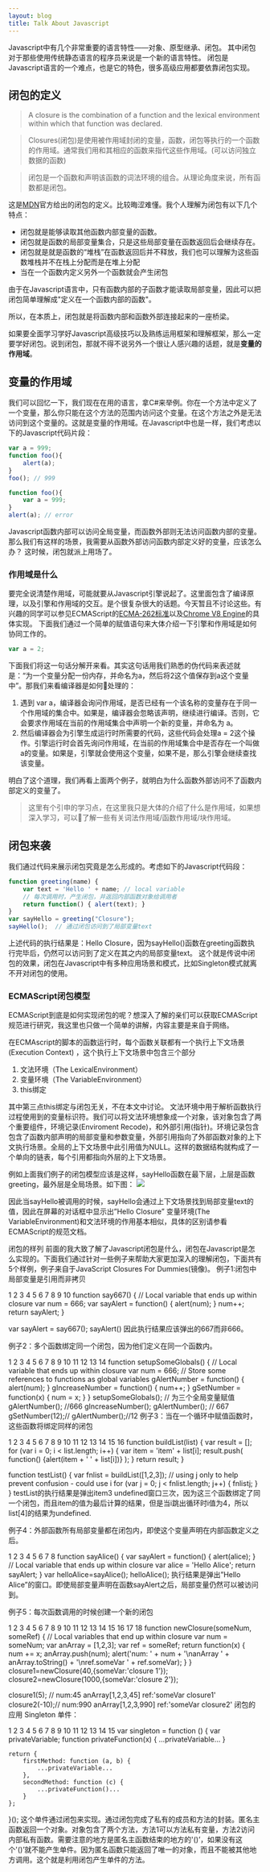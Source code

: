 ```yaml
---
layout: blog
title: Talk About Javascript 
---
```

Javascript中有几个非常重要的语言特性——对象、原型继承、闭包。
其中闭包对于那些使用传统静态语言的程序员来说是一个新的语言特性。
闭包是Javascript语言的一个难点，也是它的特色，很多高级应用都要依靠闭包实现。

## 闭包的定义

> A closure is the combination of a function and the lexical environment within which that function was declared.

> Closures(闭包)是使用被作用域封闭的变量，函数，闭包等执行的一个函数的作用域。通常我们用和其相应的函数来指代这些作用域。(可以访问独立数据的函数)

> 闭包是一个函数和声明该函数的词法环境的组合。从理论角度来说，所有函数都是闭包。

这是[MDN](https://developer.mozilla.org/zh-CN/docs/Web/JavaScript/Closures)官方给出的闭包的定义。比较晦涩难懂。我个人理解为闭包有以下几个特点：
* 闭包就是能够读取其他函数内部变量的函数。
* 闭包就是函数的局部变量集合，只是这些局部变量在函数返回后会继续存在。
* 闭包就是就是函数的“堆栈”在函数返回后并不释放，我们也可以理解为这些函数堆栈并不在栈上分配而是在堆上分配
* 当在一个函数内定义另外一个函数就会产生闭包

由于在Javascript语言中，只有函数内部的子函数才能读取局部变量，因此可以把闭包简单理解成"定义在一个函数内部的函数"。

所以，在本质上，闭包就是将函数内部和函数外部连接起来的一座桥梁。

如果要全面学习学好Javascript高级技巧以及熟练运用框架和理解框架，那么一定要学好闭包。说到闭包，那就不得不说另外一个很让人感兴趣的话题，就是**变量的作用域**。

## 变量的作用域

我们可以回忆一下，我们现在在用的语言，拿C#来举例。你在一个方法中定义了一个变量，那么你只能在这个方法的范围内访问这个变量。在这个方法之外是无法访问到这个变量的。这就是变量的作用域。在Javascript中也是一样，我们考虑以下的Javascript代码片段：
```js
var a = 999;
function foo(){
    alert(a);
}
foo(); // 999
```

```js
function foo(){
    var a = 999;
}
alert(a); // error
```
Javascript函数内部可以访问全局变量，而函数外部则无法访问函数内部的变量。
那么我们有这样的场景，我需要从函数外部访问函数内部定义好的变量，应该怎么办？
这时候，闭包就派上用场了。

### 作用域是什么

要完全说清楚作用域，可能就要从Javascript引擎说起了。这里面包含了编译原理，以及引擎和作用域的交互。是个很复杂很大的话题。今天暂且不讨论这些。有兴趣的同学可以参见ECMAScript的[ECMA-262标准](https://www.ecma-international.org/publications/files/ECMA-ST/Ecma-262.pdf)以及[Chrome V8 Engine](http://www.v8project.org)的具体实现。
下面我们通过一个简单的赋值语句来大体介绍一下引擎和作用域是如何协同工作的。

```js
var a = 2;
```

下面我们将这一句话分解开来看。其实这句话用我们熟悉的伪代码来表述就是：“为一个变量分配一份内存，并命名为a，然后将2这个值保存到a这个变量中”。那我们来看编译器是如何处理的：

1. 遇到 var a，编译器会询问作用域，是否已经有一个该名称的变量存在于同一个作用域的集合中。如果是，编译器会忽略该声明，继续进行编译。否则，它会要求作用域在当前的作用域集合中声明一个新的变量，并命名为 a。
2. 然后编译器会为引擎生成运行时所需要的代码，这些代码会处理a = 2这个操作。引擎运行时会首先询问作用域，在当前的作用域集合中是否存在一个叫做a的变量。如果是，引擎就会使用这个变量，如果不是，那么引擎会继续查找该变量。

明白了这个道理，我们再看上面两个例子，就明白为什么函数外部访问不了函数内部定义的变量了。

> 这里有个引申的学习点，在这里我只是大体的介绍了什么是作用域，如果想深入学习，可以了解一些有关词法作用域/函数作用域/块作用域。

## 闭包来袭

我们通过代码来展示闭包究竟是怎么形成的。考虑如下的Javascript代码段：

```js
function greeting(name) {
    var text = 'Hello ' + name; // local variable
    // 每次调用时，产生闭包，并返回内部函数对象给调用者
    return function() { alert(text); }
}
var sayHello = greeting("Closure");
sayHello();  // 通过闭包访问到了局部变量text
```

上述代码的执行结果是：Hello Closure，因为sayHello()函数在greeting函数执行完毕后，仍然可以访问到了定义在其之内的局部变量text。
这个就是传说中闭包的效果，闭包在Javascript中有多种应用场景和模式，比如Singleton模式就离不开对闭包的使用。

### ECMAScript闭包模型

ECMAScript到底是如何实现闭包的呢？想深入了解的亲们可以获取ECMAScript规范进行研究，我这里也只做一个简单的讲解，内容主要是来自于网络。

在ECMAscript的脚本的函数运行时，每个函数关联都有一个执行上下文场景(Execution Context) ，这个执行上下文场景中包含三个部分

1. 文法环境（The LexicalEnvironment）
2. 变量环境（The VariableEnvironment）
3. this绑定

其中第三点this绑定与闭包无关，不在本文中讨论。
文法环境中用于解析函数执行过程使用到的变量标识符。我们可以将文法环境想象成一个对象，该对象包含了两个重要组件，环境记录(Enviroment Recode)，和外部引用(指针)。环境记录包含包含了函数内部声明的局部变量和参数变量，外部引用指向了外部函数对象的上下文执行场景。全局的上下文场景中此引用值为NULL。这样的数据结构就构成了一个单向的链表，每个引用都指向外层的上下文场景。

例如上面我们例子的闭包模型应该是这样，sayHello函数在最下层，上层是函数greeting，最外层是全局场景。如下图：
![](/assets/images/closure.png)

因此当sayHello被调用的时候，sayHello会通过上下文场景找到局部变量text的值，因此在屏幕的对话框中显示出”Hello Closure”
变量环境(The VariableEnvironment)和文法环境的作用基本相似，具体的区别请参看ECMAScript的规范文档。

闭包的样列
前面的我大致了解了Javascript闭包是什么，闭包在Javascript是怎么实现的。下面我们通过针对一些例子来帮助大家更加深入的理解闭包，下面共有5个样例，例子来自于JavaScript Closures For Dummies(镜像)。
例子1:闭包中局部变量是引用而非拷贝

1
2
3
4
5
6
7
8
9
10
function say667() {
    // Local variable that ends up within closure
    var num = 666;
    var sayAlert = function() { alert(num); }
    num++;
    return sayAlert;
}
 
var sayAlert = say667();
sayAlert()
因此执行结果应该弹出的667而非666。

例子2：多个函数绑定同一个闭包，因为他们定义在同一个函数内。

1
2
3
4
5
6
7
8
9
10
11
12
13
14
function setupSomeGlobals() {
    // Local variable that ends up within closure
    var num = 666;
    // Store some references to functions as global variables
    gAlertNumber = function() { alert(num); }
    gIncreaseNumber = function() { num++; }
    gSetNumber = function(x) { num = x; }
}
setupSomeGlobals(); // 为三个全局变量赋值
gAlertNumber(); //666
gIncreaseNumber();
gAlertNumber(); // 667
gSetNumber(12);//
gAlertNumber();//12
例子3：当在一个循环中赋值函数时，这些函数将绑定同样的闭包

1
2
3
4
5
6
7
8
9
10
11
12
13
14
15
16
function buildList(list) {
    var result = [];
    for (var i = 0; i < list.length; i++) {
        var item = 'item' + list[i];
        result.push( function() {alert(item + ' ' + list[i])} );
    }
    return result;
}
 
function testList() {
    var fnlist = buildList([1,2,3]);
    // using j only to help prevent confusion - could use i
    for (var j = 0; j < fnlist.length; j++) {
        fnlist[j]();
    }
}
testList的执行结果是弹出item3 undefined窗口三次，因为这三个函数绑定了同一个闭包，而且item的值为最后计算的结果，但是当i跳出循环时i值为4，所以list[4]的结果为undefined.

例子4：外部函数所有局部变量都在闭包内，即使这个变量声明在内部函数定义之后。

1
2
3
4
5
6
7
8
function sayAlice() {
    var sayAlert = function() { alert(alice); }
    // Local variable that ends up within closure
    var alice = 'Hello Alice';
    return sayAlert;
}
var helloAlice=sayAlice();
helloAlice();
执行结果是弹出”Hello Alice”的窗口。即使局部变量声明在函数sayAlert之后，局部变量仍然可以被访问到。

例子5：每次函数调用的时候创建一个新的闭包

1
2
3
4
5
6
7
8
9
10
11
12
13
14
15
16
17
18
function newClosure(someNum, someRef) {
    // Local variables that end up within closure
    var num = someNum;
    var anArray = [1,2,3];
    var ref = someRef;
    return function(x) {
        num += x;
        anArray.push(num);
        alert('num: ' + num +
        '\nanArray ' + anArray.toString() +
        '\nref.someVar ' + ref.someVar);
    }
}
closure1=newClosure(40,{someVar:'closure 1'});
closure2=newClosure(1000,{someVar:'closure 2'});
 
closure1(5); // num:45 anArray[1,2,3,45] ref:'someVar closure1'
closure2(-10);// num:990 anArray[1,2,3,990] ref:'someVar closure2'
闭包的应用
Singleton 单件：

1
2
3
4
5
6
7
8
9
10
11
12
13
14
15
var singleton = function () {
    var privateVariable;
    function privateFunction(x) {
        ...privateVariable...
    }
 
    return {
        firstMethod: function (a, b) {
            ...privateVariable...
        },
        secondMethod: function (c) {
            ...privateFunction()...
        }
    };
}();
这个单件通过闭包来实现。通过闭包完成了私有的成员和方法的封装。匿名主函数返回一个对象。对象包含了两个方法，方法1可以方法私有变量，方法2访问内部私有函数。需要注意的地方是匿名主函数结束的地方的'()’，如果没有这个'()’就不能产生单件。因为匿名函数只能返回了唯一的对象，而且不能被其他地方调用。这个就是利用闭包产生单件的方法。